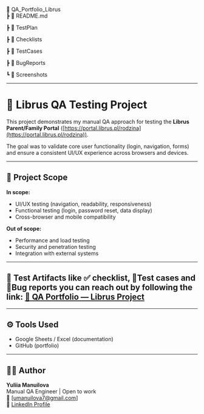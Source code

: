 📂 QA_Portfolio_Librus <br>
 ┣ 📄 README.md<br>
 
 ┣ 📁 TestPlan<br>
 
 ┣ 📁 Checklists<br>
 
 ┣ 📁 TestCases<br>
 
 ┣ 📁 BugReports<br>
 
 ┗ 📁 Screenshots<br>

---

# 📘 Librus QA Testing Project

This project demonstrates my manual QA approach for testing the **Librus Parent/Family Portal** ([https://portal.librus.pl/rodzina](https://portal.librus.pl/rodzina)).

The goal was to validate core user functionality (login, navigation, forms) and ensure a consistent UI/UX experience across browsers and devices.

---

## 🧠 Project Scope

**In scope:**
- UI/UX testing (navigation, readability, responsiveness)
- Functional testing (login, password reset, data display)
- Cross-browser and mobile compatibility

**Out of scope:**
- Performance and load testing
- Security and penetration testing
- Integration with external systems

---

## 🧩 Test Artifacts like ✅ checklist, 🧪Test cases and 🐞Bug reports you can reach out by following the link: [📘 QA Portfolio — Librus Project](https://docs.google.com/spreadsheets/d/1MHK4l-I0AG_vvcLqiYyDrtd_xOq0Om62mLdPyPQbSmY/edit?usp=sharing)
---

## ⚙️ Tools Used
- Google Sheets / Excel (documentation)
- GitHub (portfolio)

---

## 👩‍💻 Author
**Yuliia Manuilova**  
Manual QA Engineer | Open to work  
📧 [umanuilova7@gmail.com]  
🔗 [LinkedIn Profile](https://linkedin.com/in/yuliia-manuilova-8049391b4)
